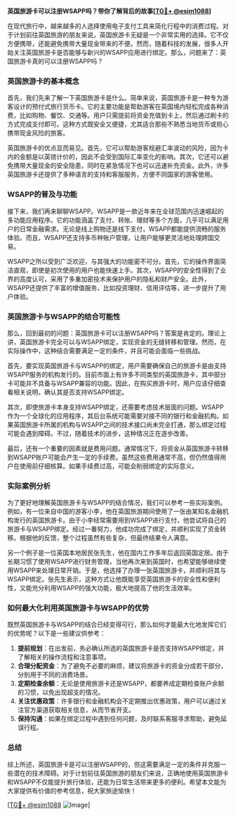 **英国旅游卡可以注册WSAPP吗？带你了解背后的故事[[TG💪+ @esim1088](https://t.me/s/esim1088)]**

在现代旅行中，越来越多的人选择使用电子支付工具来简化行程中的消费过程。对于计划前往英国旅游的朋友来说，英国旅游卡无疑是一个非常实用的选择。它不仅方便携带，还能避免携带大量现金带来的不便。然而，随着科技的发展，很多人开始关注英国旅游卡是否能够与新兴的WSAPP应用进行绑定。那么，问题来了：英国旅游卡真的可以注册WSAPP吗？

### 英国旅游卡的基本概念

首先，我们先来了解一下英国旅游卡是什么。简单来说，英国旅游卡是一种专为游客设计的预付式旅行货币卡。它的主要功能是帮助游客在英国境内轻松完成各种消费，比如购物、餐饮、交通等。用户只需提前将资金充值到卡上，然后通过刷卡的方式完成支付即可。这种方式既安全又便捷，尤其适合那些不熟悉当地货币或担心携带现金风险的旅客。

英国旅游卡的优点显而易见。首先，它可以帮助游客规避汇率波动的风险，因为卡内的金额是以英镑计价的，因此不会受到国际汇率变化的影响。其次，它还可以避免携带大量现金的安全隐患，同时在紧急情况下也可以迅速补充资金。此外，许多英国旅游卡还提供了多种语言的支持和客服服务，方便不同国家的游客使用。

### WSAPP的普及与功能

接下来，我们再来聊聊WSAPP。WSAPP是一款近年来在全球范围内迅速崛起的多功能应用程序。它的功能涵盖了支付、转账、理财等多个方面，几乎可以满足用户的日常金融需求。无论是线上购物还是线下支付，WSAPP都能提供流畅的服务体验。而且，WSAPP还支持多币种账户管理，让用户能够更灵活地处理跨国交易。

WSAPP之所以受到广泛欢迎，与其强大的功能密不可分。首先，它的操作界面简洁直观，即使是初次使用的用户也能快速上手。其次，WSAPP的安全性得到了业界的高度认可，采用了多重加密技术来保护用户的隐私和财产安全。此外，WSAPP还提供了丰富的增值服务，比如投资理财、信用评估等，进一步提升了用户体验。

### 英国旅游卡与WSAPP的结合可能性

那么，回到最初的问题：英国旅游卡可以注册WSAPP吗？答案是肯定的。理论上讲，英国旅游卡完全可以与WSAPP绑定，实现资金的无缝转移和管理。然而，在实际操作中，这种结合需要满足一定的条件，并且可能会面临一些挑战。

首先，要实现英国旅游卡与WSAPP的绑定，用户需要确保自己的旅游卡是由支持WSAPP服务的机构发行的。目前市面上有许多不同类型的英国旅游卡，其中部分卡可能并不具备与WSAPP兼容的功能。因此，在购买旅游卡时，用户应该仔细查看相关说明，确认其是否支持WSAPP绑定。

其次，即使旅游卡本身支持WSAPP绑定，还需要考虑技术层面的问题。WSAPP作为一个全球化的应用程序，其后台系统可能需要对接不同的银行和金融机构。如果英国旅游卡所属的机构与WSAPP之间的技术接口尚未完全打通，那么绑定过程可能会遇到障碍。不过，随着技术的进步，这种情况正在逐步改善。

最后，还有一个重要的因素就是费用问题。通常情况下，将资金从英国旅游卡转移到WSAPP账户可能会产生一定的手续费。虽然这些费用通常不高，但仍然值得用户在使用前仔细核算。如果手续费过高，可能会削弱绑定的实际意义。

### 实际案例分析

为了更好地理解英国旅游卡与WSAPP的结合情况，我们可以参考一些实际案例。例如，有一位来自中国的游客小李，他在英国旅游期间使用了一张由某知名金融机构发行的英国旅游卡。由于小李经常需要用到WSAPP进行支付，他尝试将自己的旅游卡与WSAPP绑定。经过一番努力，他成功完成了绑定，并顺利实现了资金转移。根据他的反馈，整个过程虽然有些复杂，但最终结果令人满意。

另一个例子是一位英国本地居民张先生，他在国内工作多年后返回英国定居。由于长期习惯了使用WSAPP进行财务管理，当他再次来到英国时，也希望能够继续使用WSAPP来处理日常开销。于是，他选择了办理一张英国旅游卡，并顺利将其与WSAPP绑定。张先生表示，这种方式让他既能享受英国旅游卡的安全性和便利性，又能充分利用WSAPP的强大功能，极大地提高了他的生活效率。

### 如何最大化利用英国旅游卡与WSAPP的优势

既然英国旅游卡与WSAPP的结合已经变得可行，那么如何才能最大化地发挥它们的优势呢？以下是一些建议供参考：

1. **提前规划**：在出发前，务必确认所选的英国旅游卡是否支持WSAPP绑定，并了解相关的操作流程和注意事项。
2. **合理分配资金**：为了避免不必要的麻烦，建议将旅游卡的资金分成若干部分，分别用于不同的消费场景。
3. **定期检查余额**：无论是使用旅游卡还是WSAPP，都要养成定期检查账户余额的习惯，以免出现超支的情况。
4. **关注优惠政策**：许多银行和金融机构会不定期推出优惠政策，用户可以通过关注官方渠道获取相关信息，从而节省开支。
5. **保持沟通**：如果在绑定过程中遇到任何问题，及时联系客服寻求帮助，避免延误行程。

### 总结

综上所述，英国旅游卡是可以注册WSAPP的，但这需要满足一定的条件并克服一些潜在的技术障碍。对于计划前往英国旅游的朋友们来说，正确地使用英国旅游卡和WSAPP不仅能提升旅行体验，还能为日常生活带来更多的便利。希望本文能为大家提供有价值的参考信息，祝大家旅途愉快！

[[TG💪+ @esim1088](https://t.me/s/esim1088) ![Image](https://i.postimg.cc/4NQfJmqS/Snipaste-2025-05-13-00-14-12.png)]